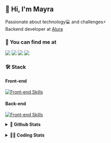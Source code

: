 ## 👋 Hi, I'm Mayra

Passionate about technology💻 and challenges⚡  
Backend developer at [Alura](https://www.alura.com.br)   

### 💬 You can find me at

<a href="https://mayra.dev" target="_blank" rel="noopener"><img src="https://img.shields.io/badge/-mayra.dev-005FED?style=flat&logo=Google-chrome&logoColor=white"/></a>
<a href="https://linkedin.com/in/mayraamaral" target="_blank" rel="noopener"><img src="https://img.shields.io/badge/-/mayraamaral-0077B5?style=flat&logo=Linkedin&logoColor=white"/></a>
<a href="mailto:mayra@mayra.dev" target="_blank" rel="noopener"><img src="https://img.shields.io/badge/-mayra@mayra.dev-D14836?style=flat&logo=Gmail&logoColor=white"/></a>
<a href="" target="_blank" rel="noopener"><img src="https://img.shields.io/badge/-mayraamaral-7289DA?style=flat&logo=Discord&logoColor=white"/></a>

### 🛠️ Stack
#### Front-end

[![Front-end Skills](https://skillicons.dev/icons?i=react,next,angular,redux,styledcomponents,html,css,sass,js,ts,figma)](https://skillicons.dev)
#### Back-end

[![Front-end Skills](https://skillicons.dev/icons?i=java,spring,hibernate,aws,idea,postgres,mysql,git,linux,bash,nodejs,docker,kubernetes,jenkins)](https://skillicons.dev)


<details>
    <summary><strong>📌 Github Stats</strong></summary>
    <br />
    <div align="center">
        <table>
      <td><img height="160em" src="https://github-readme-stats.vercel.app/api?username=mayraamaral&show_icons=true&theme=algolia&hide_border=true&hide=stars&count_private=true" alt="Readme stats"></td>
      <td><img height="160em" src="https://github-readme-stats.vercel.app/api/top-langs/?username=mayraamaral&&layout=compact&&theme=algolia&hide_border=true&langs_count=6" alt="Language stats"></td>
       </table>
  </div> 
    

  <p align="center">
    <img src="https://github-readme-streak-stats.herokuapp.com?user=mayraamaral&theme=dark&hide_border=true&date_format=j%20M%5B%20Y%5D&locale=pt-br&background=050F2C&ring=0195DD&fire=23AA7D&currStreakLabel=23AA7D" alt="Streak stats">
  </p> 
</details>

<br />

<details>
  <summary><strong>👩‍💻 Coding Stats</strong></summary>
  <br />
  
  <!--START_SECTION:waka-->
![Code Time](http://img.shields.io/badge/Code%20Time-798%20hrs%2019%20mins-blue)

**🐱 My GitHub Data** 

> 📦 640.7 kB Used in GitHub's Storage 
 > 
> 🏆 459 Contributions in the Year 2025
 > 
> 🚫 Not Opted to Hire
 > 
> 📜 64 Public Repositories 
 > 
> 🔑 35 Private Repositories 
 > 
**I'm an Early 🐤** 

```text
🌞 Morning                24394 commits       ██████░░░░░░░░░░░░░░░░░░░   23.55 % 
🌆 Daytime                59852 commits       ██████████████░░░░░░░░░░░   57.77 % 
🌃 Evening                19076 commits       █████░░░░░░░░░░░░░░░░░░░░   18.41 % 
🌙 Night                  283 commits         ░░░░░░░░░░░░░░░░░░░░░░░░░   00.27 % 
```
📅 **I'm Most Productive on Wednesday** 

```text
Monday                   21987 commits       █████░░░░░░░░░░░░░░░░░░░░   21.22 % 
Tuesday                  15663 commits       ████░░░░░░░░░░░░░░░░░░░░░   15.12 % 
Wednesday                25755 commits       ██████░░░░░░░░░░░░░░░░░░░   24.86 % 
Thursday                 20143 commits       █████░░░░░░░░░░░░░░░░░░░░   19.44 % 
Friday                   19306 commits       █████░░░░░░░░░░░░░░░░░░░░   18.63 % 
Saturday                 311 commits         ░░░░░░░░░░░░░░░░░░░░░░░░░   00.30 % 
Sunday                   440 commits         ░░░░░░░░░░░░░░░░░░░░░░░░░   00.42 % 
```


📊 **This Week I Spent My Time On** 

```text
🕑︎ Time Zone: America/Sao_Paulo

💬 Programming Languages: 
No Activity Tracked This Week

🔥 Editors: 
No Activity Tracked This Week

💻 Operating System: 
No Activity Tracked This Week
```

**I Mostly Code in Java** 

```text
Java                     121 repos           ███████░░░░░░░░░░░░░░░░░░   28.34 % 
JavaScript               98 repos            ██████░░░░░░░░░░░░░░░░░░░   22.95 % 
TypeScript               81 repos            █████░░░░░░░░░░░░░░░░░░░░   18.97 % 
PHP                      2 repos             ░░░░░░░░░░░░░░░░░░░░░░░░░   00.47 % 
Python                   2 repos             ░░░░░░░░░░░░░░░░░░░░░░░░░   00.47 % 
```




 Last Updated on 16/04/2025 19:32:10 UTC
<!--END_SECTION:waka-->

</details>

